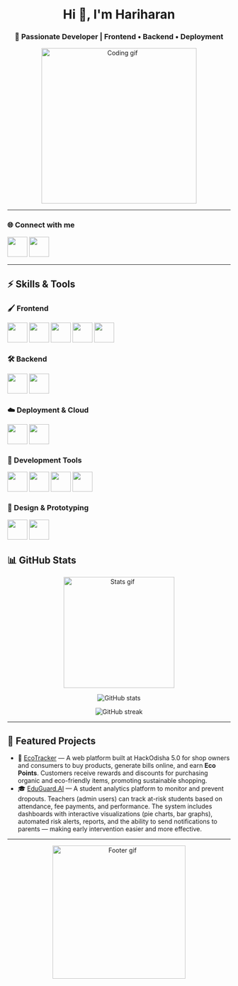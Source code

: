 <!-- Profile README for nothariharan -->

<h1 align="center">Hi 👋, I'm Hariharan</h1>
<h3 align="center">🚀 Passionate Developer | Frontend • Backend • Deployment</h3>

<!-- You can replace the below gif with any other of your choice -->
<p align="center">
  <img src="https://media.giphy.com/media/3o7aD2saalBwwftBIY/giphy.gif" width="350" alt="Coding gif"/>
</p>

---

### 🌐 Connect with me
<p align="left">
<a href="https://github.com/nothariharan" target="_blank"><img src="https://skillicons.dev/icons?i=github" width="45"/></a>
<a href="https://www.instagram.com/certified_hari/" target="_blank"><img src="https://skillicons.dev/icons?i=instagram" width="45"/></a>


<!-- Add more social links like LinkedIn, Twitter here -->
</p>

---

## ⚡ Skills & Tools  

### 🖌️ Frontend  
<p align="left">
  <img src="https://skillicons.dev/icons?i=html" width="45"/>
  <img src="https://skillicons.dev/icons?i=css" width="45"/>
  <img src="https://skillicons.dev/icons?i=javascript" width="45"/>
  <img src="https://skillicons.dev/icons?i=react" width="45"/>  
  <img src="https://skillicons.dev/icons?i=tailwind" width="45"/> 
</p>

### 🛠️ Backend  
<p align="left">
  <img src="https://skillicons.dev/icons?i=nodejs" width="45"/> 
  <img src="https://skillicons.dev/icons?i=postgresql" width="45"/> 
</p>

### ☁️ Deployment & Cloud  
<p align="left">
  <img src="https://skillicons.dev/icons?i=docker" width="45"/>  
  <img src="https://skillicons.dev/icons?i=vercel" width="45"/> 
</p>

### 🔧 Development Tools  
<p align="left">
  <img src="https://skillicons.dev/icons?i=git" width="45"/> 
  <img src="https://skillicons.dev/icons?i=github" width="45"/>   
  <img src="https://skillicons.dev/icons?i=windows" width="45"/>   
  <img src="https://skillicons.dev/icons?i=idea" width="45"/>  
</p>

### 🎨 Design & Prototyping  
<p align="left">
  <img src="https://skillicons.dev/icons?i=figma" width="45"/> 
  <img src="https://skillicons.dev/icons?i=framer" width="45"/>   
</p>


## 📊 GitHub Stats  

<!-- Replace gif below if you want another animated divider -->
<p align="center">
  <img src="https://media.giphy.com/media/WUlplcMpOCEmTGBtBW/giphy.gif" width="250" alt="Stats gif"/>
</p>

<p align="center">
  <img src="https://github-readme-stats.vercel.app/api?username=nothariharan&show_icons=true&theme=tokyonight" alt="GitHub stats"/>
</p>

<p align="center">
  <img src="https://github-readme-streak-stats.herokuapp.com/?user=nothariharan&theme=tokyonight" alt="GitHub streak"/>
</p>

---

## 🚀 Featured Projects  

- 🌱 [EcoTracker](https://github.com/nothariharan/EcoTracker) — A web platform built at HackOdisha 5.0 for shop owners and consumers to buy products, generate bills online, and earn **Eco Points**. Customers receive rewards and discounts for purchasing organic and eco-friendly items, promoting sustainable shopping.
- 🎓 [EduGuard.AI](#) — A student analytics platform to monitor and prevent dropouts. Teachers (admin users) can track at-risk students based on attendance, fee payments, and performance. The system includes dashboards with interactive visualizations (pie charts, bar graphs), automated risk alerts, reports, and the ability to send notifications to parents — making early intervention easier and more effective.  
---

<!-- Footer animation, change if you want -->
<p align="center">
  <img src="https://media.giphy.com/media/jpVnC65DmYeyRL4LHS/giphy.gif" width="300" alt="Footer gif"/>
</p>
